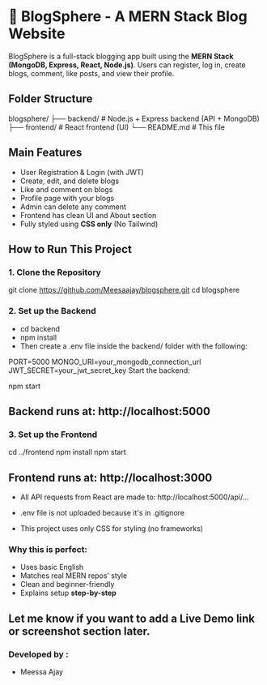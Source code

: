 # 📝 BlogSphere - A MERN Stack Blog Website

BlogSphere is a full-stack blogging app built using the **MERN Stack (MongoDB, Express, React, Node.js)**. Users can register, log in, create blogs, comment, like posts, and view their profile.


## Folder Structure

blogsphere/
├── backend/ # Node.js + Express backend (API + MongoDB)
├── frontend/ # React frontend (UI)
└── README.md # This file


##  Main Features

- User Registration & Login (with JWT)
- Create, edit, and delete blogs
- Like and comment on blogs
- Profile page with your blogs
- Admin can delete any comment
- Frontend has clean UI and About section
- Fully styled using **CSS only** (No Tailwind)


## How to Run This Project

### 1. Clone the Repository

git clone https://github.com/Meesaajay/blogsphere.git
cd blogsphere

### 2. Set up the Backend

- cd backend
- npm install
- Then create a .env file inside the backend/ folder with the following:

PORT=5000
MONGO_URI=your_mongodb_connection_url
JWT_SECRET=your_jwt_secret_key
Start the backend:

npm start
## Backend runs at: http://localhost:5000

### 3. Set up the Frontend

cd ../frontend
npm install
npm start
## Frontend runs at: http://localhost:3000

- All API requests from React are made to: http://localhost:5000/api/...

- .env file is not uploaded because it's in .gitignore

- This project uses only CSS for styling (no frameworks)


###  Why this is perfect:
- Uses basic English  
- Matches real MERN repos’ style  
- Clean and beginner-friendly  
- Explains setup **step-by-step**  

## Let me know if you want to add a Live Demo link or screenshot section later.

### Developed by :

* Meessa Ajay
